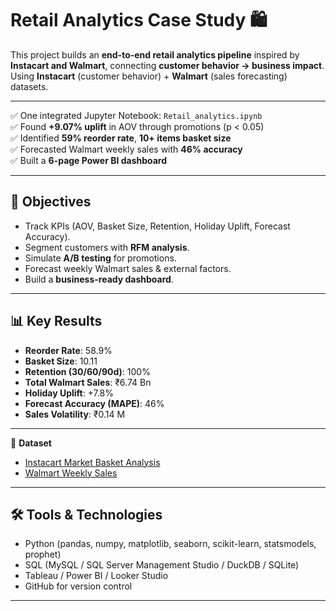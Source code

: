 # Retail Analytics Case Study 🛍️

This project builds an **end-to-end retail analytics pipeline** inspired by **Instacart and Walmart**, connecting **customer behavior → business impact**.
Using **Instacart** (customer behavior) + **Walmart** (sales forecasting) datasets.

---

✅ One integrated Jupyter Notebook: `Retail_analytics.ipynb`  
✅ Found **+9.07% uplift** in AOV through promotions (p < 0.05)  
✅ Identified **59% reorder rate**, **10+ items basket size**  
✅ Forecasted Walmart weekly sales with **46% accuracy**  
✅ Built a **6-page Power BI dashboard**

---

## 🎯 Objectives
- Track KPIs (AOV, Basket Size, Retention, Holiday Uplift, Forecast Accuracy).  
- Segment customers with **RFM analysis**.  
- Simulate **A/B testing** for promotions.  
- Forecast weekly Walmart sales & external factors.  
- Build a **business-ready dashboard**.

---

## 📊 Key Results
- **Reorder Rate**: 58.9%  
- **Basket Size**: 10.11  
- **Retention (30/60/90d)**: 100%  
- **Total Walmart Sales**: ₹6.74 Bn  
- **Holiday Uplift**: +7.8%  
- **Forecast Accuracy (MAPE)**: 46%  
- **Sales Volatility**: ₹0.14 M  

---

🔗 **Dataset**
- [Instacart Market Basket Analysis](https://www.kaggle.com/datasets/psparks/instacart-market-basket-analysis)  
- [Walmart Weekly Sales](https://www.kaggle.com/datasets/yasserh/walmart-dataset)

---

## 🛠 Tools & Technologies
- Python (pandas, numpy, matplotlib, seaborn, scikit-learn, statsmodels, prophet)  
- SQL (MySQL / SQL Server Management Studio / DuckDB / SQLite)  
- Tableau / Power BI / Looker Studio  
- GitHub for version control  

---
